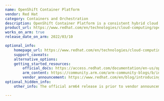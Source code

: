 ```yaml
---
name: OpenShift Container Platform
vendor: Red Hat
category: Containers and Orchestration
description: OpenShift Container Platform is a consistent hybrid cloud foundation for building and scaling containerized applications.
product_url: https://www.redhat.com/en/technologies/cloud-computing/openshift/container-platform
works_on_arm: true
release_date_on_arm: 2022/03/10

optional_info:
    homepage_url: https://www.redhat.com/en/technologies/cloud-computing/openshift/container-platform
    support_caveats:
    alternative_options:
    getting_started_resources:
        official_docs: https://access.redhat.com/documentation/en-us/openshift_container_platform/4.10/html/getting_started/index
        arm_content: https://community.arm.com/arm-community-blogs/b/infrastructure-solutions-blog/posts/software-innovations-with-red-hat-and-arm
        vendor_announcement: https://www.redhat.com/en/blog/introducing-red-hat-openshift-4.10
optional_hidden_info:
    other_info: The official arm64 release is prior to vendor announcement blog refer  https://access.redhat.com/errata/RHSA-2022:0056

---
```

